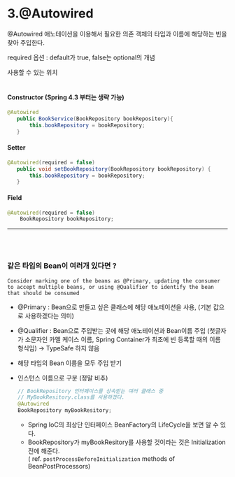 # 3.@Autowired

@Autowired 애노테이션을 이용해서 필요한 의존 객체의 타입과 이름에 해당하는 빈을 찾아 주입한다.

required 옵션 : default가 true, false는 optional의 개념

사용할 수 있는 위치
</br></br>
#### Constructor (Spring 4.3 부터는 생략 가능)

 ```java
@Autowired
    public BookService(BookRepository bookRepository){
        this.bookRepository = bookRepository;
    }
```

####  Setter

 ```java
@Autowired(required = false)
    public void setBookRepository(BookRepository bookRepository) {
        this.bookRepository = bookRepository;
    }
 ```

#### Field

```java
@Autowired(required = false)
    BookRepository bookRepository;
```
---
</br></br>
### 같은 타입의 Bean이 여러개 있다면 ?

`Consider marking one of the beans as @Primary, updating the consumer to accept multiple beans, or using @Qualifier to identify the bean that should be consumed`

- @Primary : Bean으로 만들고 싶은 클래스에 해당 애노테이션을 사용, (기본 값으로 사용하겠다는 의미)
- @Qualifier : Bean으로 주입받는 곳에 해당 애노테이션과 Bean이름 주입 (첫글자가 소문자인 카멜 케이스 이름, Spring Container가 최초에 빈 등록할 때의 이름 형식임) → TypeSafe 하지 않음
- 해당 타입의 Bean 이름을 모두 주입 받기
- 인스턴스 이름으로 구분 (정말 비추)
    
    ```java
    // BookRepository 인터페이스를 상속받는 여러 클래스 중
    // MyBookResitory.class를 사용하겠다.
    @Autowired
    BookRepository myBookResitory;    
    ```
    
    - Spring IoC의 최상단 인터페이스 BeanFactory의 LifeCycle을 보면 알 수 있다.
    - BookRepository가 myBookResitory를 사용할 것이라는 것은 Initialization 전에 해준다.
    </br> ( ref. `postProcessBeforeInitialization` methods of BeanPostProcessors)
